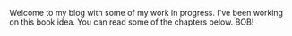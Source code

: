 Welcome to my blog with some of my work in progress. I've been working on this book idea. You can read some of the chapters below. BOB!
